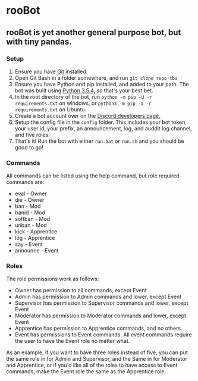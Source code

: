 # rooBot

## rooBot is yet another general purpose bot, but with tiny pandas.

### Setup

1. Ensure you have [Git](https://git-scm.com/downloads) installed.
2. Open Git Bash in a folder somewhere, and run `git clone repo-tba`
3. Ensure you have Python and pip installed, and added to your path. The bot was built using [Python 3.5.4,](https://www.python.org/ftp/python/3.5.4/python-3.5.4-amd64.exe) so that's your best bet.
4. In the root directory of the bot, run `python -m pip -U -r requirements.txt` on windows, or `python3 -m pip -U -r requirements.txt` on Ubuntu.
5. Create a bot account over on the [Discord developers page.](https://discordapp.com/developers/applications/me)
6. Setup the config file in the `config` folder. This includes your bot token, your user id, your prefix, an announcement, log, and auddit log channel, and five roles.
7. That's it! Run the bot with either `run.bat` or `run.sh` and you should be good to go!

### Commands
All commands can be listed using the help command, but role required commands are:
 - eval - Owner
 - die - Owner
 - ban - Mod
 - banid - Mod
 - softban - Mod
 - unban - Mod
 - kick - Apprentice
 - log - Apprentice
 - say - Event
 - announce - Event

### Roles
The role permissions work as follows:
 - Owner has permission to all commands, except Event
 - Admin has permission to Admin commands and lower, except Event
 - Supervisor has permission to Supervisor commands and lower, except Event
 - Moderator has permission to Moderator commands and lower, except Event
 - Apprentice has permission to Apprentice commands, and no others.
 - Event has permissions to Event commands. All event commands require the user to have the Event role no matter what.

As an example, if you want to have three roles instead of five, you can put the same role in for Admin and Supervisor, and the Same in for Moderator and Apprentice, or if you'd like all of the roles to have access to Event commands, make the Event role the same as the Apprentice role.